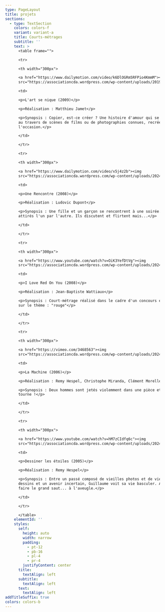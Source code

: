 ```yaml
---
type: PageLayout
title: projets
sections:
  - type: TextSection
    colors: colors-f
    variant: variant-a
    title: Courts-métrages
    subtitle: ''
    text: >
      <table frame="">

      <tr>

      <th width="300px">

      <a href="https://www.dailymotion.com/video/k6DlOGRm5RFPio4KmmM"><img
      src="https://associationcda.wordpress.com/wp-content/uploads/2019/08/artsenique01-1817097966-e1722580693716.jpg?w=300"></a></th>

      <td>

      <p>L'art se nique (2009)</p>

      <p>Réalisation : Matthieu Jamet</p>

      <p>Synopsis : Copier, est-ce créer ? Une histoire d'amour qui se raconte
      au travers de scènes de films ou de photographies connues, recréées pour
      l'occasion.</p>

      </td>

      </tr>

      <tr>

      <th width="300px">

      <a href="https://www.dailymotion.com/video/x5j4z2b"><img
      src="https://associationcda.wordpress.com/wp-content/uploads/2024/08/x240.jpg?w=300"></a></th>

      <td>

      <p>Une Rencontre (2008)</p>

      <p>Réalisation : Ludovic Dupont</p>

      <p>Synopsis : Une fille et un garçon se rencontrent à une soirée. Ils sont
      attirés l'un par l'autre. Ils discutent et flirtent mais...</p>

      </td>

      </tr>

      <tr>

      <th width="300px">

      <a href="https://www.youtube.com/watch?v=OiK3YefDtVg"><img
      src="https://associationcda.wordpress.com/wp-content/uploads/2024/08/i-love-red-on-you-court-metrage-2008-hq-3386095374-e1722937722459.jpg?w=300"></a></th>

      <td>

      <p>I Love Red On You (2008)</p>

      <p>Réalisation : Jean-Baptiste Wattiaux</p>

      <p>Synopsis : Court-métrage réalisé dans le cadre d'un concours étudiant
      sur le thème : "rouge"</p>

      </td>

      </tr>

      <tr>

      <th width="300px">

      <a href="https://vimeo.com/3468563"><img
      src="https://associationcda.wordpress.com/wp-content/uploads/2024/08/lamachine02.jpg?w=300"></a></th>

      <td>

      <p>La Machine (2006)</p>

      <p>Réalisation : Remy Hespel, Christophe Miranda, Clément Morelle</p>

      <p>Synopsis : Deux hommes sont jetés violemment dans une pièce et... ça
      tourne !</p>

      </td>

      </tr>

      <tr>

      <th width="300px">

      <a href="https://www.youtube.com/watch?v=hM7zCIdfq6c"><img
      src="https://associationcda.wordpress.com/wp-content/uploads/2024/08/dessiner-les-etoiles-cm-hq-358084912-e1722938164591.jpg?w=300"></a></th>

      <td>

      <p>Dessiner les étoiles (2005)</p>

      <p>Réalisation : Remy Hespel</p>

      <p>Synopsis : Entre un passé composé de vieilles photos et de vieux
      dessins et un avenir incertain, Guillaume voit sa vie basculer. A lui de
      faire le grand saut... à l'aveugle.</p>

      </td>

      </tr>

      </table>
    elementId: ''
    styles:
      self:
        height: auto
        width: narrow
        padding:
          - pt-12
          - pb-16
          - pl-4
          - pr-4
        justifyContent: center
      title:
        textAlign: left
      subtitle:
        textAlign: left
      text:
        textAlign: left
addTitleSuffix: true
colors: colors-b
---
```

